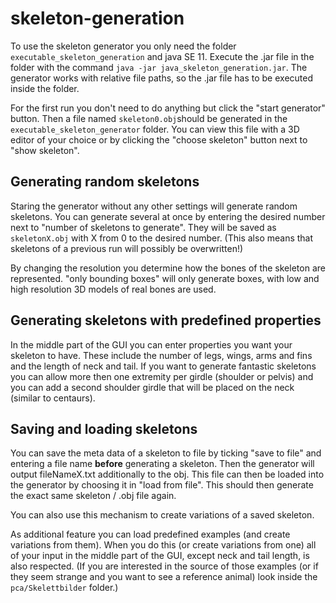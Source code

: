 # skeleton-generation #

To use the skeleton generator you only need the folder `executable_skeleton_generation` and java SE 11.
Execute the .jar file in the folder with the command `java -jar java_skeleton_generation.jar`.
The generator works with relative file paths, so the .jar file has to be executed inside the folder.

For the first run you don't need to do anything but click the "start generator" button. Then a file named `skeleton0.obj`should
be generated in the `executable_skeleton_generator` folder. You can view this file with a 3D editor of your choice
or by clicking the "choose skeleton" button next to "show skeleton".


## Generating random skeletons ##

Staring the generator without any other settings will generate random skeletons. 
You can generate several at once by entering the desired number next to "number of skeletons to generate".
They will be saved as `skeletonX.obj` with X from 0 to the desired number.
(This also means that skeletons of a previous run will possibly be overwritten!)

By changing the resolution you determine how the bones of the skeleton are represented. 
"only bounding boxes" will only generate boxes, with low and high resolution 3D models of real bones are used.


## Generating skeletons with predefined properties ##

In the middle part of the GUI you can enter properties you want your skeleton to have.
These include the number of legs, wings, arms and fins and the length of neck and tail.
If you want to generate fantastic skeletons you can allow more then one extremity per girdle (shoulder or pelvis)
and you can add a second shoulder girdle that will be placed on the neck (similar to centaurs).


## Saving and loading skeletons

You can save the meta data of a skeleton to file by ticking "save to file" and entering a file name **before** generating a skeleton.
Then the generator will output fileNameX.txt additionally to the obj.
This file can then be loaded into the generator by choosing it in "load from file".
This should then generate the exact same skeleton / .obj file again.

You can also use this mechanism to create variations of a saved skeleton.

As additional feature you can load predefined examples (and create variations from them).
When you do this (or create variations from one) all of your input in the middle part of the GUI, except neck and tail length, is also respected.
(If you are interested in the source of those examples (or if they seem strange and you want to see a reference animal)
look inside the `pca/Skelettbilder` folder.)

